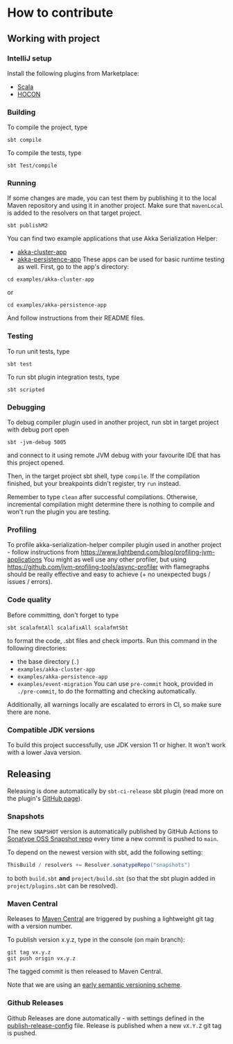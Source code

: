 # How to contribute

## Working with project

### IntelliJ setup

Install the following plugins from Marketplace:
  * [Scala](https://plugins.jetbrains.com/plugin/1347-scala)
  * [HOCON](https://plugins.jetbrains.com/plugin/10481-hocon)

### Building

To compile the project, type
```shell
sbt compile
```

To compile the tests, type
```shell
sbt Test/compile
```

### Running
If some changes are made, you can test them by publishing it to the local Maven repository
and using it in another project. Make sure that `mavenLocal` is added to the resolvers on that target project.

```shell
sbt publishM2
```

You can find two example applications that use Akka Serialization Helper:
- [akka-cluster-app](examples/akka-cluster-app)
- [akka-persistence-app](examples/akka-persistence-app)
These apps can be used for basic runtime testing as well. First, go to the app's directory:
```shell
cd examples/akka-cluster-app
```
or
```shell
cd examples/akka-persistence-app
```
And follow instructions from their README files.

### Testing

To run unit tests, type
```shell
sbt test
```

To run sbt plugin integration tests, type
```shell
sbt scripted
```

### Debugging

To debug compiler plugin used in another project, run sbt in target project with debug port open
```shell
sbt -jvm-debug 5005
```
and connect to it using remote JVM debug with your favourite IDE that has this project opened.

Then, in the target project sbt shell, type `compile`. If the compilation finished, but your breakpoints didn't register, try `run` instead.

Remember to type `clean` after successful compilations.
Otherwise, incremental compilation might determine there is nothing to compile and won't run the plugin you are testing.

### Profiling

To profile akka-serialization-helper compiler plugin used in another project - follow instructions from https://www.lightbend.com/blog/profiling-jvm-applications
You might as well use any other profiler, but using https://github.com/jvm-profiling-tools/async-profiler with flamegraphs should be really effective and easy to achieve (+ no unexpected bugs / issues / errors).

### Code quality

Before committing, don't forget to type
```shell
sbt scalafmtAll scalafixAll scalafmtSbt
```
to format the code, .sbt files and check imports. Run this command in the following directories:
- the base directory (`.`)
- `examples/akka-cluster-app`
- `examples/akka-persistence-app`
- `examples/event-migration`
You can use `pre-commit` hook, provided in `./pre-commit`, to do the formatting and checking automatically.

Additionally, all warnings locally are escalated to errors in CI, so make sure there are none.

### Compatible JDK versions

To build this project successfully, use JDK version 11 or higher. It won't work with a lower Java version.

## Releasing

Releasing is done automatically by `sbt-ci-release` sbt plugin (read more on the plugin's [GitHub page](https://github.com/sbt/sbt-ci-release)).

### Snapshots

The new `SNAPSHOT` version is automatically published by GitHub Actions to [Sonatype OSS Snapshot repo](https://oss.sonatype.org/content/repositories/snapshots/org/virtuslab/ash/)
every time a new commit is pushed to `main`.

To depend on the newest version with sbt, add the following setting:
```scala
ThisBuild / resolvers += Resolver.sonatypeRepo("snapshots")
```
to both `build.sbt` **and** `project/build.sbt` (so that the sbt plugin added in `project/plugins.sbt` can be resolved).

### Maven Central

Releases to [Maven Central](https://repo1.maven.org/maven2/org/virtuslab/ash/) are triggered by pushing a lightweight git tag with a version number.

To publish version x.y.z, type in the console (on main branch):
```shell
git tag vx.y.z
git push origin vx.y.z
```
The tagged commit is then released to Maven Central.

Note that we are using an [early semantic versioning scheme](https://www.scala-lang.org/blog/2021/02/16/preventing-version-conflicts-with-versionscheme.html#early-semver-and-sbt-version-policy).

### Github Releases

Github Releases are done automatically - with settings defined in the [publish-release-config](.github/publish-release-config.yml) file.
Release is published when a new `vX.Y.Z` git tag is pushed.
